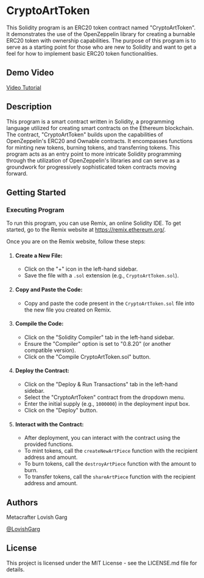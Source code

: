 # CryptoArtToken
This Solidity program is an ERC20 token contract named "CryptoArtToken". It demonstrates the use of the OpenZeppelin library for creating a burnable ERC20 token with ownership capabilities. The purpose of this program is to serve as a starting point for those who are new to Solidity and want to get a feel for how to implement basic ERC20 token functionalities.
## Demo Video
[Video Tutorial](https://www.loom.com/share/a8a5e0c6b4e64a579f76d40cc9d3541e?sid=66db825d-a663-4bad-9acf-644792073288)
## Description
This program is a smart contract written in Solidity, a programming language utilized for creating smart contracts on the Ethereum blockchain. The contract, "CryptoArtToken" builds upon the capabilities of OpenZeppelin's ERC20 and Ownable contracts. It encompasses functions for minting new tokens, burning tokens, and transferring tokens. This program acts as an entry point to more intricate Solidity programming through the utilization of OpenZeppelin's libraries and can serve as a groundwork for progressively sophisticated token contracts moving forward.
## Getting Started
### Executing Program
To run this program, you can use Remix, an online Solidity IDE. To get started, go to the Remix website at https://remix.ethereum.org/.

Once you are on the Remix website, follow these steps:

1. #### Create a New File:
    - Click on the "+" icon in the left-hand sidebar.
    - Save the file with a `.sol` extension (e.g., `CryptoArtToken.sol`).
2. #### Copy and Paste the Code:
    - Copy and paste the code present in the `CryptoArtToken.sol` file into the new file you created on Remix.
3. #### Compile the Code:
    - Click on the "Solidity Compiler" tab in the left-hand sidebar.
    - Ensure the "Compiler" option is set to "0.8.20" (or another compatible version).
    - Click on the "Compile CryptoArtToken.sol" button.
4. #### Deploy the Contract:
    - Click on the "Deploy & Run Transactions" tab in the left-hand sidebar.
    - Select the "CryptoArtToken" contract from the dropdown menu.
    - Enter the initial supply (e.g., `1000000`) in the deployment input box.
    - Click on the "Deploy" button.
5. #### Interact with the Contract:
    - After deployment, you can interact with the contract using the provided functions.
    - To mint tokens, call the `createNewArtPiece` function with the recipient address and amount.
    - To burn tokens, call the `destroyArtPiece` function with the amount to burn.
    - To transfer tokens, call the `shareArtPiece` function with the recipient address and amount.
  
## Authors
Metacrafter Lovish Garg

[@LovishGarg](https://www.linkedin.com/in/lovish-garg-480b37249?utm_source=share&utm_campaign=share_via&utm_content=profile&utm_medium=android_app)

## License
This project is licensed under the MIT License - see the LICENSE.md file for details.

